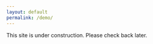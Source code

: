 ```yaml
---
layout: default
permalink: /demo/
---
```


This site is under construction. Please check back later.
